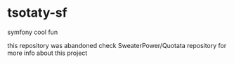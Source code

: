 # tsotaty-sf
symfony cool fun

this repository was abandoned
check SweaterPower/Quotata repository for more info about this project
